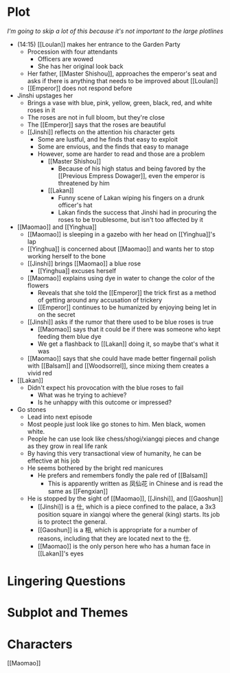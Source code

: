 # Plot
*I'm going to skip a lot of this because it's not important to the large plotlines*
- (14:15) [[Loulan]] makes her entrance to the Garden Party
	- Procession with four attendants
		- Officers are wowed
		- She has her original look back
	- Her father, [[Master Shishou]], approaches the emperor's seat and asks if there is anything that needs to be improved about [[Loulan]]
	- [[Emperor]] does not respond before
- Jinshi upstages her
	- Brings a vase with blue, pink, yellow, green, black, red, and white roses in it
	- The roses are not in full bloom, but they're close
	- The [[Emperor]] says that the roses are beautiful
	- [[Jinshi]] reflects on the attention his character gets
		- Some are lustful, and he finds that easy to exploit
		- Some are envious, and the finds that easy to manage
		- However, some are harder to read and those are a problem
			- [[Master Shishou]]
				- Because of his high status and being favored by the [[Previous Empress Dowager]], even the emperor is threatened by him
			- [[Lakan]]
				- Funny scene of Lakan wiping his fingers on a drunk officer's hat
				- Lakan finds the success that Jinshi had in procuring the roses to be troublesome, but isn't too affected by it
- [[Maomao]] and [[Yinghua]]
	- [[Maomao]] is sleeping in a gazebo with her head on [[Yinghua]]'s lap
	- [[Yinghua]] is concerned about [[Maomao]] and wants her to stop working herself to the bone
	- [[Jinshi]] brings [[Maomao]] a blue rose
		- [[Yinghua]] excuses herself
	- [[Maomao]] explains using dye in water to change the color of the flowers
		- Reveals that she told the [[Emperor]] the trick first as a method of getting around any accusation of trickery
		- [[Emperor]] continues to be humanized by enjoying being let in on the secret
	- [[Jinshi]] asks if the rumor that there used to be blue roses is true
		- [[Maomao]] says that it could be if there was someone who kept feeding them blue dye
		- We get a flashback to [[Lakan]] doing it, so maybe that's what it was
	- [[Maomao]] says that she could have made better fingernail polish with [[Balsam]] and [[Woodsorrel]], since mixing them creates a vivid red
- [[Lakan]]
	- Didn't expect his provocation with the blue roses to fail
		- What was he trying to achieve?
		- Is he unhappy with this outcome or impressed?
- Go stones
	- Lead into next episode
	- Most people just look like go stones to him. Men black, women white.
	- People he can use look like chess/shogi/xiangqi pieces and change as they grow in real life rank
	- By having this very transactional view of humanity, he can be effective at his job
	- He seems bothered by the bright red manicures
		- He prefers and remembers fondly the pale red of [[Balsam]]
			- This is apparently written as 凤仙花 in Chinese and is read the same as [[Fengxian]]
	- He is stopped by the sight of [[Maomao]], [[Jinshi]], and [[Gaoshun]]
		- [[Jinshi]] is a 仕, which is a piece confined to the palace, a 3x3 position square in xiangqi where the general (king) starts. Its job is to protect the general.
		- [[Gaoshun]] is a 相, which is appropriate for a number of reasons, including that they are located next to the 仕.
		- [[Maomao]] is the only person here who has a human face in [[Lakan]]'s eyes
# Lingering Questions
# Subplot and Themes
# Characters
[[Maomao]]